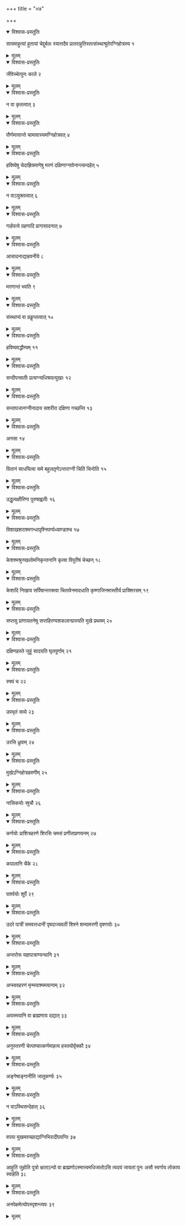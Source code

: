 +++
title = "०७"

+++


<details open><summary>विश्वास-प्रस्तुतिः</summary>

सायमाहुत्यां हुतायां चेद्दुर्बलः स्यात्तदैव प्रातराहुतिस्तत्संस्थाश्रुतेरग्निहोत्रस्य १
</details>

<details><summary>मूलम्</summary>

सायमाहुत्यां हुतायां चेद्दुर्बलः स्यात्तदैव प्रातराहुतिस्तत्संस्थाश्रुतेरग्निहोत्रस्य १
</details>


<details open><summary>विश्वास-प्रस्तुतिः</summary>

जीवेच्चेत्पुनः काले २
</details>

<details><summary>मूलम्</summary>

जीवेच्चेत्पुनः काले २
</details>


<details open><summary>विश्वास-प्रस्तुतिः</summary>

न वा कृतत्वात् ३
</details>

<details><summary>मूलम्</summary>

न वा कृतत्वात् ३
</details>


<details open><summary>विश्वास-प्रस्तुतिः</summary>

पौर्णमासान्ते चामावास्यमग्निहोत्रवत् ४
</details>

<details><summary>मूलम्</summary>

पौर्णमासान्ते चामावास्यमग्निहोत्रवत् ४
</details>


<details open><summary>विश्वास-प्रस्तुतिः</summary>

हविष्येषु चेदाह्रियमाणेषु मरणं दक्षिणाग्नावेनान्त्सन्दहेत् ५
</details>

<details><summary>मूलम्</summary>

हविष्येषु चेदाह्रियमाणेषु मरणं दक्षिणाग्नावेनान्त्सन्दहेत् ५
</details>


<details open><summary>विश्वास-प्रस्तुतिः</summary>

न वाऽयुक्तत्वात् ६
</details>

<details><summary>मूलम्</summary>

न वाऽयुक्तत्वात् ६
</details>


<details open><summary>विश्वास-प्रस्तुतिः</summary>

 गार्हपत्ये ग्रहणादि प्रागासादनात् ७
</details>

<details><summary>मूलम्</summary>

 गार्हपत्ये ग्रहणादि प्रागासादनात् ७
</details>


<details open><summary>विश्वास-प्रस्तुतिः</summary>

आसादनाद्याहवनीये ८
</details>

<details><summary>मूलम्</summary>

आसादनाद्याहवनीये ८
</details>


<details open><summary>विश्वास-प्रस्तुतिः</summary>

मरणान्तं भवति ९
</details>

<details><summary>मूलम्</summary>

मरणान्तं भवति ९
</details>


<details open><summary>विश्वास-प्रस्तुतिः</summary>

संस्थाप्यं वा प्रकॢप्तत्वात् १०
</details>

<details><summary>मूलम्</summary>

संस्थाप्यं वा प्रकॢप्तत्वात् १०
</details>


<details open><summary>विश्वास-प्रस्तुतिः</summary>

हविष्यवद्धौम्यम् ११
</details>

<details><summary>मूलम्</summary>

हविष्यवद्धौम्यम् ११
</details>


<details open><summary>विश्वास-प्रस्तुतिः</summary>

सन्दीपनवतीः प्रत्यग्न्यधिश्रयत्युखाः १२
</details>

<details><summary>मूलम्</summary>

सन्दीपनवतीः प्रत्यग्न्यधिश्रयत्युखाः १२
</details>


<details open><summary>विश्वास-प्रस्तुतिः</summary>

सन्तापजानग्नीनादाय सशरीरा दक्षिणा गच्छन्ति १३
</details>

<details><summary>मूलम्</summary>

सन्तापजानग्नीनादाय सशरीरा दक्षिणा गच्छन्ति १३
</details>


<details open><summary>विश्वास-प्रस्तुतिः</summary>

अनसा १४
</details>

<details><summary>मूलम्</summary>

अनसा १४
</details>


<details open><summary>विश्वास-प्रस्तुतिः</summary>

वितानं साधयित्वा समे बहुलतृणेऽन्तराग्नी चितिं चिनोति १५
</details>

<details><summary>मूलम्</summary>

वितानं साधयित्वा समे बहुलतृणेऽन्तराग्नी चितिं चिनोति १५
</details>


<details open><summary>विश्वास-प्रस्तुतिः</summary>

उद्धृत्यक्षीरिणा पुरुषाह्वतीः १६
</details>

<details><summary>मूलम्</summary>

उद्धृत्यक्षीरिणा पुरुषाह्वतीः १६
</details>


<details open><summary>विश्वास-प्रस्तुतिः</summary>

विशाखशराश्मगन्धापृश्निपर्ण्यध्याण्डाश्च १७
</details>

<details><summary>मूलम्</summary>

विशाखशराश्मगन्धापृश्निपर्ण्यध्याण्डाश्च १७
</details>


<details open><summary>विश्वास-प्रस्तुतिः</summary>

केशश्मश्रुनखलोमनिकृन्तनानि कृत्वा विपुरीषं चेच्छन् १८
</details>

<details><summary>मूलम्</summary>

केशश्मश्रुनखलोमनिकृन्तनानि कृत्वा विपुरीषं चेच्छन् १८
</details>


<details open><summary>विश्वास-प्रस्तुतिः</summary>

केशादि निखाय सर्पिषान्तरक्त्वा चितावेनमादधाति कृष्णाजिनमास्तीर्य प्राक्शिरसम् १९
</details>

<details><summary>मूलम्</summary>

केशादि निखाय सर्पिषान्तरक्त्वा चितावेनमादधाति कृष्णाजिनमास्तीर्य प्राक्शिरसम् १९
</details>


<details open><summary>विश्वास-प्रस्तुतिः</summary>

सप्तसु प्राणायतनेषु सप्तहिरण्यशकलान्प्रास्यति मुखे प्रथमम् २०
</details>

<details><summary>मूलम्</summary>

सप्तसु प्राणायतनेषु सप्तहिरण्यशकलान्प्रास्यति मुखे प्रथमम् २०
</details>


<details open><summary>विश्वास-प्रस्तुतिः</summary>

दक्षिणहस्ते जुहूं सादयति घृतपूर्णाम् २१
</details>

<details><summary>मूलम्</summary>

दक्षिणहस्ते जुहूं सादयति घृतपूर्णाम् २१
</details>


<details open><summary>विश्वास-प्रस्तुतिः</summary>

स्फ्यं च २२
</details>

<details><summary>मूलम्</summary>

स्फ्यं च २२
</details>


<details open><summary>विश्वास-प्रस्तुतिः</summary>

उपभृतं सव्ये २३
</details>

<details><summary>मूलम्</summary>

उपभृतं सव्ये २३
</details>


<details open><summary>विश्वास-प्रस्तुतिः</summary>

उरसि ध्रुवाम् २४
</details>

<details><summary>मूलम्</summary>

उरसि ध्रुवाम् २४
</details>


<details open><summary>विश्वास-प्रस्तुतिः</summary>

मुखेऽग्निहोत्रहवणीम् २५
</details>

<details><summary>मूलम्</summary>

मुखेऽग्निहोत्रहवणीम् २५
</details>


<details open><summary>विश्वास-प्रस्तुतिः</summary>

नासिकयोः स्रुचौ २६
</details>

<details><summary>मूलम्</summary>

नासिकयोः स्रुचौ २६
</details>


<details open><summary>विश्वास-प्रस्तुतिः</summary>

कर्णयोः प्राशित्रहरणे शिरसि चमसं प्रणीताप्रणयनम् २७
</details>

<details><summary>मूलम्</summary>

कर्णयोः प्राशित्रहरणे शिरसि चमसं प्रणीताप्रणयनम् २७
</details>


<details open><summary>विश्वास-प्रस्तुतिः</summary>

कपालानि चैके २८
</details>

<details><summary>मूलम्</summary>

कपालानि चैके २८
</details>


<details open><summary>विश्वास-प्रस्तुतिः</summary>

पार्श्वयोः शूर्पे २९
</details>

<details><summary>मूलम्</summary>

पार्श्वयोः शूर्पे २९
</details>


<details open><summary>विश्वास-प्रस्तुतिः</summary>

उदरे पात्रीं समवत्तधानीं पृषदाज्यवतीं शिश्ने शम्यामरणी वृषणयोः ३०
</details>

<details><summary>मूलम्</summary>

उदरे पात्रीं समवत्तधानीं पृषदाज्यवतीं शिश्ने शम्यामरणी वृषणयोः ३०
</details>


<details open><summary>विश्वास-प्रस्तुतिः</summary>

अन्तरोरू यज्ञपात्राण्यन्यानि ३१
</details>

<details><summary>मूलम्</summary>

अन्तरोरू यज्ञपात्राण्यन्यानि ३१
</details>


<details open><summary>विश्वास-प्रस्तुतिः</summary>

अप्स्ववहरणं मृन्मयाश्ममयानाम् ३२
</details>

<details><summary>मूलम्</summary>

अप्स्ववहरणं मृन्मयाश्ममयानाम् ३२
</details>


<details open><summary>विश्वास-प्रस्तुतिः</summary>

अयस्मयानि वा ब्राह्मणाय दद्यात् ३३
</details>

<details><summary>मूलम्</summary>

अयस्मयानि वा ब्राह्मणाय दद्यात् ३३
</details>


<details open><summary>विश्वास-प्रस्तुतिः</summary>

अनुस्तरणी चेत्पश्चात्कर्णमाहत्य हस्तयोर्वृक्कौ ३४
</details>

<details><summary>मूलम्</summary>

अनुस्तरणी चेत्पश्चात्कर्णमाहत्य हस्तयोर्वृक्कौ ३४
</details>


<details open><summary>विश्वास-प्रस्तुतिः</summary>

अङ्गेष्वङ्गानीति जातूकर्ण्यः ३५
</details>

<details><summary>मूलम्</summary>

अङ्गेष्वङ्गानीति जातूकर्ण्यः ३५
</details>


<details open><summary>विश्वास-प्रस्तुतिः</summary>

न वाऽस्थिसन्देहात् ३६
</details>

<details><summary>मूलम्</summary>

न वाऽस्थिसन्देहात् ३६
</details>


<details open><summary>विश्वास-प्रस्तुतिः</summary>

वपया मुखमवच्छाद्याग्निभिरादीपयन्ति ३७
</details>

<details><summary>मूलम्</summary>

वपया मुखमवच्छाद्याग्निभिरादीपयन्ति ३७
</details>


<details open><summary>विश्वास-प्रस्तुतिः</summary>

आहुतिं जुहोति पुत्रो भ्राताऽन्यो वा ब्राह्मणोऽस्मात्त्वमधिजातोऽसि त्वदयं जायतां पुनः असौ स्वर्गाय लोकाय स्वाहेति ३८
</details>

<details><summary>मूलम्</summary>

आहुतिं जुहोति पुत्रो भ्राताऽन्यो वा ब्राह्मणोऽस्मात्त्वमधिजातोऽसि त्वदयं जायतां पुनः असौ स्वर्गाय लोकाय स्वाहेति ३८
</details>


<details open><summary>विश्वास-प्रस्तुतिः</summary>

अनपेक्षमेत्योपस्पृशन्त्यपः ३९
</details>

<details><summary>मूलम्</summary>

अनपेक्षमेत्योपस्पृशन्त्यपः ३९
</details>
